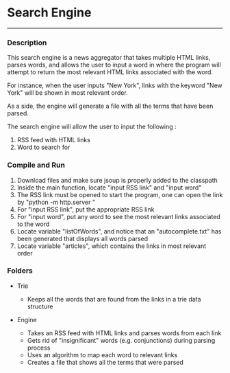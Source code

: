 # Search Engine
-----
### Description
This search engine is a news aggregator that takes multiple HTML links, parses words, and allows the user to input a word in where the program will attempt to return the most relevant HTML links associated with the word. 

For instance, when the user inputs "New York", links with the keyword "New York" will be shown in most relevant order.

As a side, the engine will generate a file with all the terms that have been parsed.

The search engine will allow the user to input the following :

  1) RSS feed with HTML links
  2) Word to search for 
  

### Compile and Run
  1) Download files and make sure jsoup is properly added to the classpath
  2) Inside the main function, locate "input RSS link" and "input word"
  3) The RSS link must be opened to start the program, one can open the link by "python -m http.server <port number>"
  4) For "input RSS link", put the appropriate RSS link 
  5) For "input word", put any word to see the most relevant links associated to the word
  6) Locate variable "listOfWords", and notice that an "autocomplete.txt" has been generated that displays all words parsed
  7) Locate variable "articles", which contains the links in most relevant order  

  
### Folders
* Trie

  * Keeps all the words that are found from the links in a trie data structure
 
* Engine

  * Takes an RSS feed with HTML links and parses words from each link
  * Gets rid of "insignificant" words (e.g. conjunctions) during parsing process
  * Uses an algorithm to map each word to relevant links   
  * Creates a file that shows all the terms that were parsed

